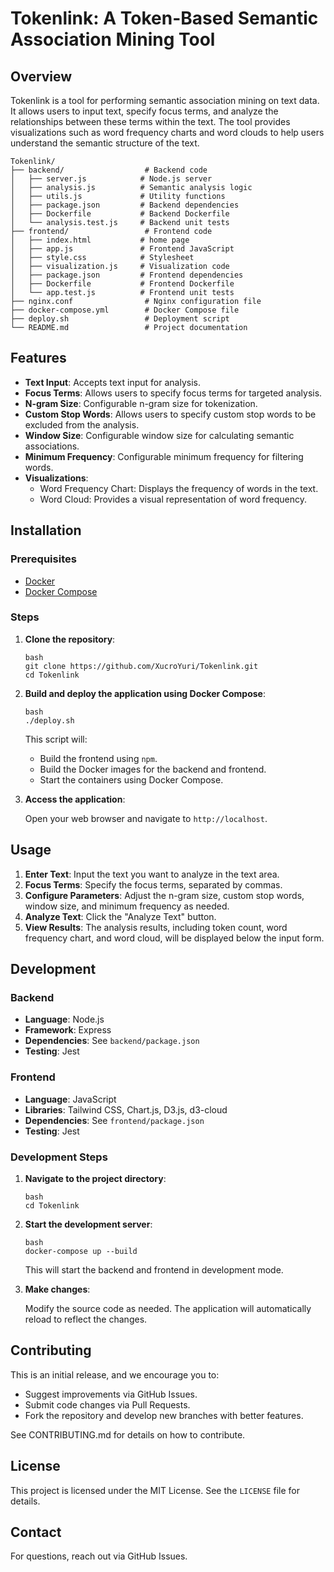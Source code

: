 # Tokenlink: A Token-Based Semantic Association Mining Tool

## Overview

Tokenlink is a tool for performing semantic association mining on text data. It allows users to input text, specify focus terms, and analyze the relationships between these terms within the text. The tool provides visualizations such as word frequency charts and word clouds to help users understand the semantic structure of the text.

```
Tokenlink/
├── backend/                  # Backend code
│   ├── server.js            # Node.js server
│   ├── analysis.js          # Semantic analysis logic
│   ├── utils.js             # Utility functions
│   ├── package.json         # Backend dependencies
│   ├── Dockerfile           # Backend Dockerfile
│   └── analysis.test.js     # Backend unit tests
├── frontend/                 # Frontend code
│   ├── index.html           # home page
│   ├── app.js               # Frontend JavaScript
│   ├── style.css            # Stylesheet
│   ├── visualization.js     # Visualization code
│   ├── package.json         # Frontend dependencies
│   ├── Dockerfile           # Frontend Dockerfile
│   └── app.test.js          # Frontend unit tests
├── nginx.conf                # Nginx configuration file
├── docker-compose.yml        # Docker Compose file
├── deploy.sh                 # Deployment script
└── README.md                 # Project documentation
```

## Features

-   **Text Input**: Accepts text input for analysis.
-   **Focus Terms**: Allows users to specify focus terms for targeted analysis.
-   **N-gram Size**: Configurable n-gram size for tokenization.
-   **Custom Stop Words**: Allows users to specify custom stop words to be excluded from the analysis.
-   **Window Size**: Configurable window size for calculating semantic associations.
-   **Minimum Frequency**: Configurable minimum frequency for filtering words.
-   **Visualizations**:
    -   Word Frequency Chart: Displays the frequency of words in the text.
    -   Word Cloud: Provides a visual representation of word frequency.

## Installation

### Prerequisites

-   [Docker](https://www.docker.com/get-started)
-   [Docker Compose](https://docs.docker.com/compose/install/)

### Steps

1.  **Clone the repository**:

    ```
    bash
    git clone https://github.com/XucroYuri/Tokenlink.git
    cd Tokenlink
    ```


2.  **Build and deploy the application using Docker Compose**:
    ```
    bash
    ./deploy.sh
    ```

    This script will:

    -   Build the frontend using `npm`.
    -   Build the Docker images for the backend and frontend.
    -   Start the containers using Docker Compose.

3.  **Access the application**:

    Open your web browser and navigate to `http://localhost`.

## Usage

1.  **Enter Text**: Input the text you want to analyze in the text area.
2.  **Focus Terms**: Specify the focus terms, separated by commas.
3.  **Configure Parameters**: Adjust the n-gram size, custom stop words, window size, and minimum frequency as needed.
4.  **Analyze Text**: Click the "Analyze Text" button.
5.  **View Results**: The analysis results, including token count, word frequency chart, and word cloud, will be displayed below the input form.

## Development

### Backend

-   **Language**: Node.js
-   **Framework**: Express
-   **Dependencies**: See `backend/package.json`
-   **Testing**: Jest

### Frontend

-   **Language**: JavaScript
-   **Libraries**: Tailwind CSS, Chart.js, D3.js, d3-cloud
-   **Dependencies**: See `frontend/package.json`
-   **Testing**: Jest

### Development Steps

1.  **Navigate to the project directory**:

    ```
    bash
    cd Tokenlink
    ```

2.  **Start the development server**:

    ```
    bash
    docker-compose up --build
    ```

    This will start the backend and frontend in development mode.

3.  **Make changes**:

    Modify the source code as needed. The application will automatically reload to reflect the changes.

## Contributing

This is an initial release, and we encourage you to:

- Suggest improvements via GitHub Issues.
- Submit code changes via Pull Requests.
- Fork the repository and develop new branches with better features.

See CONTRIBUTING.md for details on how to contribute.


## License

This project is licensed under the MIT License. See the `LICENSE` file for details.

## Contact
For questions, reach out via GitHub Issues.
